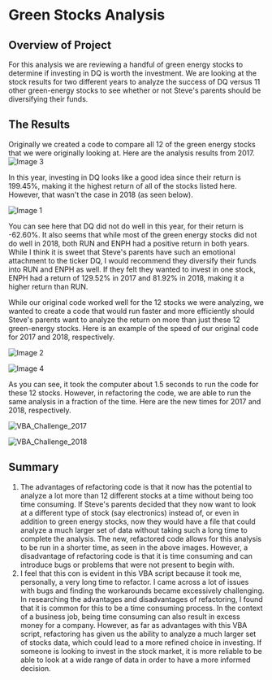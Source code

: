 # Green Stocks Analysis

## Overview of Project
For this analysis we are reviewing a handful of green energy stocks to determine if investing in DQ is worth the investment. We are looking at the stock results for two different years to analyze the success of DQ versus 11 other green-energy stocks to see whether or not Steve's parents should be diversifying their funds.

## The Results
Originally we created a code to compare all 12 of the green energy stocks that we were originally looking at. Here are the analysis results from 2017. 
![Image 3](https://user-images.githubusercontent.com/99522862/159144443-a4967e19-6f6c-4aeb-8253-b780920a19e9.png)

In this year, investing in DQ looks like a good idea since their return is 199.45%, making it the highest return of all of the stocks listed here. However, that wasn't the case in 2018 (as seen below).

![Image 1](https://user-images.githubusercontent.com/99522862/159144492-38322fb2-e191-4c0a-b6c5-4a6bf32fc008.png)

You can see here that DQ did not do well in this year, for their return is -62.60%. It also seems that while most of the green energy stocks did not do well in 2018,  both RUN and ENPH had a positive return in both years. While I think it is sweet that Steve's parents have such an emotional attachment to the ticker DQ, I would recommend they diversify their funds into RUN and ENPH as well. If they felt they wanted to invest in one stock, ENPH had a return of 129.52% in 2017 and 81.92% in 2018, making it a higher return than RUN.

While our original code worked well for the 12 stocks we were analyzing, we wanted to create a code that would run faster and more efficiently should Steve's parents want to analyze the return on more than just these 12 green-energy stocks. Here is an example of the speed of our original code for 2017 and 2018, respectively.

![Image 2](https://user-images.githubusercontent.com/99522862/159144629-055ee7f4-0445-4867-9159-38fa556bd216.png)

![Image 4](https://user-images.githubusercontent.com/99522862/159144630-cc085310-b8bf-48a1-a3b8-4ffeb4fe3711.png)

As you can see, it took the computer about 1.5 seconds to run the code for these 12 stocks. However, in refactoring the code, we are able to run the same analysis in a fraction of the time. Here are the new times for 2017 and 2018, respectively.

![VBA_Challenge_2017](https://user-images.githubusercontent.com/99522862/159144673-ca5c77d7-a979-47ed-92e5-9bf3acee1d78.png)

![VBA_Challenge_2018](https://user-images.githubusercontent.com/99522862/159144679-f12a58a0-64f9-4a2d-b696-fe01c08effa7.png)




## Summary
1. The advantages of refactoring code is that it now has the potential to analyze a lot more than 12 different stocks at a time without being too time consuming. If Steve's parents decided that they now want to look at a different type of stock (say electronics) instead of, or even in addition to green energy stocks, now they would have a file that could analyze a much larger set of data without taking such a long time to complete the analysis. The new, refactored code allows for this analysis to be run in a shorter time, as seen in the above images. However, a disadvantage of refactoring code is that it is time consuming and can introduce bugs or problems that were not present to begin with.
2. I feel that this con is evident in this VBA script because it took me, personally, a very long time to refactor. I came across a lot of issues with bugs and finding the workarounds became excessively challenging. In researching the advantages and disadvantages of refactoring, I found that it is common for this to be a time consuming process. In the context of a business job, being time consuming can also result in excess money for a company. However, as far as advantages with this VBA script, refactoring has given us the ability to analyze a much larger set of stocks data, which could lead to a more refined choice in investing. If someone is looking to invest in the stock market, it is more reliable to be able to look at a wide range of data in order to have a more informed decision.
